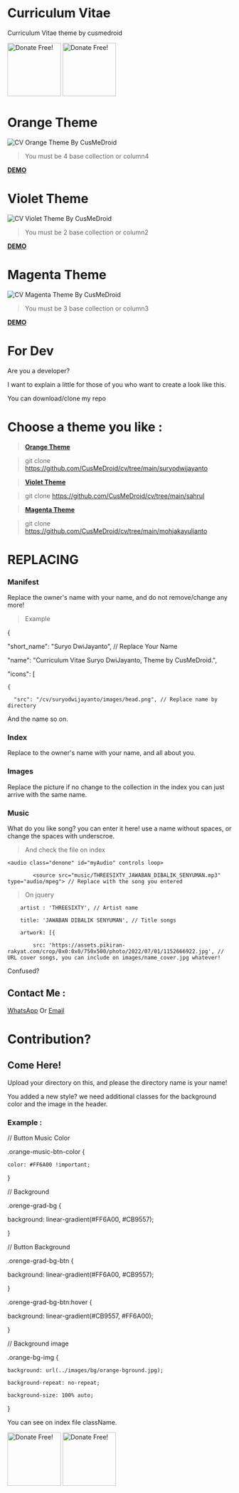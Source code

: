 # Curriculum Vitae
Curriculum Vitae theme by cusmedroid

[<img alt="Donate Free!" width="120px" src="https://cusmedroid.github.io/android-studio/image/donateme.jpg" />](https://paypal.me/iyortml)
[<img alt="Donate Free!" width="120px" src="https://cusmedroid.github.io/android-studio/image/webme.jpg" />](http://cusmedroid.is-best.net)

# Orange Theme
![CV Orange Theme By CusMeDroid](https://cusmedroid.github.io/cv/suryodwijayanto/images/ScreenShoot.jpg)
> You must be 4 base collection or column4

**[DEMO](https://cusmedroid.github.io/cv/suryodwijayanto)**

# Violet Theme
![CV Violet Theme By CusMeDroid](https://cusmedroid.github.io/cv/sahrul/images/ScreenShoot.jpg)
> You must be 2 base collection or column2

**[DEMO](https://cusmedroid.github.io/cv/sahrul)**

# Magenta Theme
![CV Magenta Theme By CusMeDroid](https://cusmedroid.github.io/cv/mohjakayulianto/images/ScreenShoot.jpg)
> You must be 3 base collection or column3

**[DEMO](https://cusmedroid.github.io/cv/mohjakayulianto)**

# For Dev
Are you a developer?

I want to explain a little for those of you who want to create a look like this.

You can download/clone my repo

# Choose a theme you like :
> **[Orange Theme](https://github.com/CusMeDroid/cv/tree/main/suryodwijayanto)**

> git clone https://github.com/CusMeDroid/cv/tree/main/suryodwijayanto

> **[Violet Theme](https://github.com/CusMeDroid/cv/tree/main/sahrul)**

> git clone https://github.com/CusMeDroid/cv/tree/main/sahrul

> **[Magenta Theme](https://github.com/CusMeDroid/cv/tree/main/mohjakayulianto)**

> git clone https://github.com/CusMeDroid/cv/tree/main/mohjakayulianto

# REPLACING
### Manifest
Replace the owner's name with your name, and do not remove/change any more!

> Example

{

  "short_name": "Suryo DwiJayanto", // Replace Your Name
  
  "name": "Curriculum Vitae Suryo DwiJayanto, Theme by CusMeDroid.",
  
  "icons": [
  
    {
    
      "src": "/cv/suryodwijayanto/images/head.png", // Replace name by directory
      
And the name so on.

### Index
Replace to the owner's name with your name, and all about you.

### Images
Replace the picture if no change to the collection in the index you can just arrive with the same name.

### Music
What do you like song? you can enter it here! use a name without spaces, or change the spaces with underscroe.

> And check the file on index

`<audio class="denone" id="myAudio" controls loop>`

            <source src="music/THREESIXTY_JAWABAN_DIBALIK_SENYUMAN.mp3" type="audio/mpeg"> // Replace with the song you entered
            
> On jquery

        artist : 'THREESIXTY', // Artist name

        title: 'JAWABAN DIBALIK SENYUMAN', // Title songs
        
        artwork: [{
        
            src: 'https://assets.pikiran-rakyat.com/crop/0x0:0x0/750x500/photo/2022/07/01/1152666922.jpg', // URL cover songs, you can include on images/name_cover.jpg whatever!

Confused?

## Contact Me :

[WhatsApp](https://api.whatsapp.com/send/?phone=%2B6281932671715) Or [Email](mailto:iyortml@gmail.com)

# Contribution?
## Come Here!
Upload your directory on this, and please the directory name is your name!

You added a new style? we need additional classes for the background color and the image in the header.
### Example :
// Button Music Color

.orange-music-btn-color {

    color: #FF6A00 !important;
    
}

// Background

.orenge-grad-bg {

  background: linear-gradient(#FF6A00, #CB9557);
  
}

// Button Background

.orenge-grad-bg-btn {

  background: linear-gradient(#FF6A00, #CB9557);

}

.orenge-grad-bg-btn:hover {
  
  background: linear-gradient(#CB9557, #FF6A00);

}

// Background image

.orange-bg-img {

    background: url(../images/bg/orange-bground.jpg);
    
    background-repeat: no-repeat;
    
    background-size: 100% auto;

}

You can see on index file className.

[<img alt="Donate Free!" width="120px" src="https://cusmedroid.github.io/android-studio/image/donateme.jpg" />](https://paypal.me/iyortml)
[<img alt="Donate Free!" width="120px" src="https://cusmedroid.github.io/android-studio/image/webme.jpg" />](http://cusmedroid.is-best.net)
